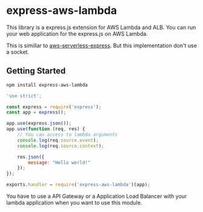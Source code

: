 # express-aws-lambda

This library is a express.js extension for AWS Lambda and ALB.
You can run your web application for the express.js on AWS Lambda.

This is simillar to [aws-serverless-express](https://github.com/awslabs/aws-serverless-express). 
But this implementation don't use a socket.

## Getting Started

```bash
npm install express-aws-lambda
```

```js
'use strict';

const express = require('express');
const app = express();

app.use(express.json());
app.use(function (req, res) {
    // You can access to lambda arguments
    console.log(req.source.event);
    console.log(req.source.context);

    res.json({
        message: "Hello world!"
    });
});

exports.handler = require('express-aws-lambda')(app);
```

You have to use a API Gateway or a Application Load Balancer with your lambda application when you want to use this module.

